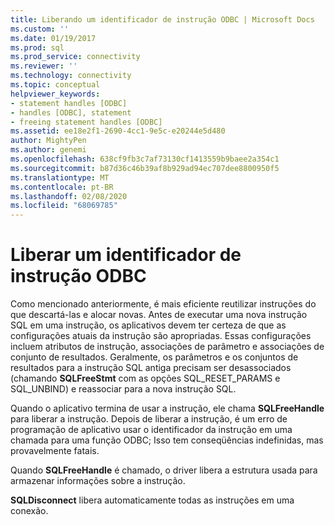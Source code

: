 ```yaml
---
title: Liberando um identificador de instrução ODBC | Microsoft Docs
ms.custom: ''
ms.date: 01/19/2017
ms.prod: sql
ms.prod_service: connectivity
ms.reviewer: ''
ms.technology: connectivity
ms.topic: conceptual
helpviewer_keywords:
- statement handles [ODBC]
- handles [ODBC], statement
- freeing statement handles [ODBC]
ms.assetid: ee18e2f1-2690-4cc1-9e5c-e20244e5d480
author: MightyPen
ms.author: genemi
ms.openlocfilehash: 638cf9fb3c7af73130cf1413559b9baee2a354c1
ms.sourcegitcommit: b87d36c46b39af8b929ad94ec707dee8800950f5
ms.translationtype: MT
ms.contentlocale: pt-BR
ms.lasthandoff: 02/08/2020
ms.locfileid: "68069785"
---
```

# <a name="freeing-a-statement-handle-odbc"></a>Liberar um identificador de instrução ODBC
Como mencionado anteriormente, é mais eficiente reutilizar instruções do que descartá-las e alocar novas. Antes de executar uma nova instrução SQL em uma instrução, os aplicativos devem ter certeza de que as configurações atuais da instrução são apropriadas. Essas configurações incluem atributos de instrução, associações de parâmetro e associações de conjunto de resultados. Geralmente, os parâmetros e os conjuntos de resultados para a instrução SQL antiga precisam ser desassociados (chamando **SQLFreeStmt** com as opções SQL_RESET_PARAMS e SQL_UNBIND) e reassociar para a nova instrução SQL.  
  
 Quando o aplicativo termina de usar a instrução, ele chama **SQLFreeHandle** para liberar a instrução. Depois de liberar a instrução, é um erro de programação de aplicativo usar o identificador da instrução em uma chamada para uma função ODBC; Isso tem conseqüências indefinidas, mas provavelmente fatais.  
  
 Quando **SQLFreeHandle** é chamado, o driver libera a estrutura usada para armazenar informações sobre a instrução.  
  
 **SQLDisconnect** libera automaticamente todas as instruções em uma conexão.
